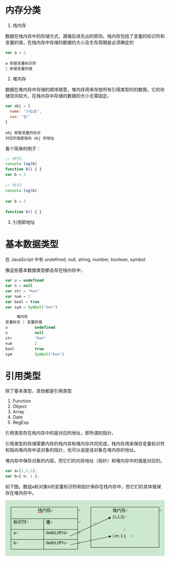 # 内存分类

1. 栈内存

数据在栈内存中的存储方式，遵循后进先出的原则。栈内存包括了变量的标识符和变量的值，在栈内存中存储的数据的大小及生存周期是必须确定的

```js
var a = 2

a 即是变量标识符
2 即是变量的值
```

2. 堆内存

数据在堆内存中存储的顺序随意，堆内存用来存放所有引用类型的的数据，它的存储空间较大，在栈内存中存储的数据的大小无需固定。

```js
var obj = {
  name: "小仙女",
  sex: "女"
}

obj 即是变量的标志
对应的值是指向 obj 的地址
```

看个简单的例子：

```js
// 例子1
console.log(b)
function b() { }
var b = 2

// 例子2
console.log(b)

var b = 2

function b() { }
```

3. 引用即地址

# 基本数据类型

在 JavaScript 中有 undefined, null, string, number, boolean, symbol

像这些基本数据类型都会存在栈内存中，

```js
var u = undefined
var n = null
var str = "Ken"
var num = 2
var bool = true
var sym = Symbol("ken")
```

```js
     堆内存
变量标志 | 变量的值
u            undefined
n            null
str          "Ken"
num          2
bool         true
sym          Symbol("Ken")
```

# 引用类型

除了基本类型，其他都是引用类型

1. Function
2. Object
3. Array
4. Date
5. RegExp

引用类型存在栈内存中的是对应的地址，即所谓的指针。

引用类型的存储需要内存的栈内存和堆内存共同完成，栈内存用来保存变量标识符和指向堆内存中该对象的指针，也可以说是该对象在堆内存的地址。

堆内存中保存对象的内容。而它们的内存地址（指针）和堆内存中的值是对应的。

```js
var a=[1,2,3];
var b={ m: 1 }; 
```

如下图，数组a和对象b的变量标识符和指针保存在栈内存中，而它们的具体值保存在堆内存中。

![](https://github.com/zhangxinmei/summary/raw/master/img/p7.png)


